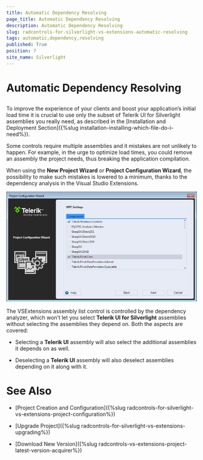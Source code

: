 ```yaml
---
title: Automatic Dependency Resolving
page_title: Automatic Dependency Resolving
description: Automatic Dependency Resolving
slug: radcontrols-for-silverlight-vs-extensions-automatic-resolving
tags: automatic,dependency,resolving
published: True
position: 7
site_name: Silverlight
---
```


# Automatic Dependency Resolving



## 

To improve the experience of your clients and boost your application’s initial load time it is crucial to use only the subset of Telerik UI for Silverlight assemblies you really need, as described in the [Installation and Deployment Section]({%slug installation-installing-which-file-do-i-need%}). 

Some controls require multiple assemblies and it mistakes are not unlikely to happen. For example, in the urge to optimize load times, you could remove an assembly the project needs, thus breaking the application compilation.

When using the __New Project Wizard__ or __Project Configuration Wizard__, the possibility to make such mistakes is lowered to a minimum, thanks to the dependency analysis in the Visual Studio Extensions.

![Project Configuration Wizard](images/VSExtensions_SL_ProjectConfigWizard.png)

The VSExtensions assembly list control is controlled by the dependency analyzer, which won’t let you select __Telerik UI for Silverlight__ assemblies without selecting the assemblies they depend on. Both the aspects are covered:

* Selecting a __Telerik UI__ assembly will also select the additional assemblies it depends on as well. 

* Deselecting a __Telerik UI__ assembly will also deselect assemblies depending on it along with it.  

# See Also

 * [Project Creation and Configuration]({%slug radcontrols-for-silverlight-vs-extensions-project-configuration%})

 * [Upgrade Project]({%slug radcontrols-for-silverlight-vs-extensions-upgrading%})

 * [Download New Version]({%slug radcontrols-vs-extensions-project-latest-version-acquirer%})
